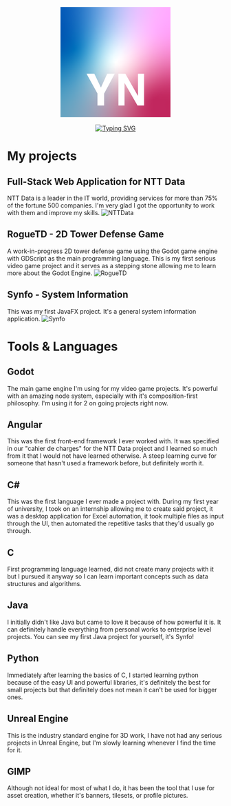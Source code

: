 <p align="center">
  <img src="https://github.com/Youssef-YN/GitHub/raw/main/assets/pfp.png" height="256">
</p>

<p align="center">
  <a href="https://github.com/Youssef-YN">
    <img src="https://readme-typing-svg.demolab.com?font=Roboto&duration=2000&pause=500&color=F7D11A&center=true&width=435&lines=Software+engineer;Game+developer;Team+lead" alt="Typing SVG" height="100"/>
  </a>
</p>

# My projects
## Full-Stack Web Application for NTT Data
NTT Data is a leader in the IT world, providing services for more than 75% of the fortune 500 companies. I'm very glad I got the opportunity to work with them and improve my skills.
![NTTData](https://github.com/user-attachments/assets/d2d45732-451d-4f1f-8118-af2893245564)


## RogueTD - 2D Tower Defense Game
A work-in-progress 2D tower defense game using the Godot game engine with GDScript as the main programming language. This is my first serious video game project and it serves as a stepping stone allowing me to learn more about the Godot Engine.
![RogueTD](https://github.com/user-attachments/assets/48635286-3b1f-4d66-86c1-9681ca42a2ce)



## Synfo - System Information
This was my first JavaFX project. It's a general system information application.
![Synfo](https://github.com/user-attachments/assets/4bef0dcd-1e2b-41af-a17e-d377ae624374)

# Tools & Languages
## Godot
The main game engine I'm using for my video game projects. It's powerful with an amazing node system, especially with it's composition-first philosophy. I'm using it for 2 on going projects right now.
## Angular
This was the first front-end framework I ever worked with. It was specified in our "cahier de charges" for the NTT Data project and I learned so much from it that I would not have learned otherwise. A steep learning curve for someone that hasn't used a framework before, but definitely worth it.
## C#
This was the first language I ever made a project with. During my first year of university, I took on an internship allowing me to create said project, it was a desktop application for Excel automation, it took multiple files as input through the UI, then automated the repetitive tasks that they'd usually go through.
## C
First programming language learned, did not create many projects with it but I pursued it anyway so I can learn important concepts such as data structures and algorithms.
## Java
I initially didn't like Java but came to love it because of how powerful it is. It can definitely handle everything from personal works to enterprise level projects. You can see my first Java project for yourself, it's Synfo!
## Python
Immediately after learning the basics of C, I started learning python because of the easy UI and powerful libraries, it's definitely the best for small projects but that definitely does not mean it can't be used for bigger ones.
## Unreal Engine
This is the industry standard engine for 3D work, I have not had any serious projects in Unreal Engine, but I'm slowly learning whenever I find the time for it.
## GIMP
Although not ideal for most of what I do, it has been the tool that I use for asset creation, whether it's banners, tilesets, or profile pictures.
